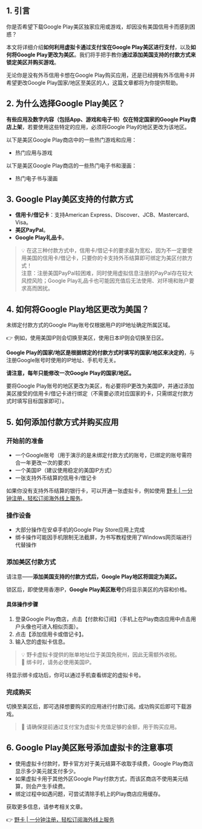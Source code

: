 ## 1. 引言

你是否希望下载Google Play美区独家应用或游戏，却因没有美国信用卡而感到困惑？

本文将详细介绍**如何利用虚拟卡通过支付宝在Google Play美区进行支付**，以及**如何将Google Play更改为美区**。我们将手把手教你**通过添加美国支持的付款方式来锁定美区并购买游戏**。

无论你是没有外币信用卡想在Google Play购买应用，还是已经拥有外币信用卡并希望更改Google Play国家/地区至美区的人，这篇文章都将为你提供帮助。

## 2. 为什么选择Google Play美区？

**有些应用及数字内容（包括App、游戏和电子书）仅在特定国家的Google Play商店上架**，若要使用这些特定的应用，必须将Google Play的地区更改为该地区。

以下是美区Google Play商店中的一些热门游戏和应用：

- 热门应用与游戏

以下是美区Google Play商店的一些热门电子书和漫画：

- 热门电子书与漫画

## 3. Google Play美区支持的付款方式

- **信用卡/借记卡**：支持American Express、Discover、JCB、Mastercard、Visa。
- **美区PayPal**。
- **Google Play礼品卡**。

> 💡 在这三种付款方式中，信用卡/借记卡的要求最为宽松，因为不一定要使用美国的信用卡/借记卡，只要你的卡支持外币结算即可绑定为美区付款方式！  
> 注意：注册美国PayPal较困难，同时使用虚拟信息注册的PayPal存在较大风控风险；Google Play礼品卡也可能因充值后无法使用、对环境和账户要求高而困扰。

## 4. 如何将Google Play地区更改为美国？

未绑定付款方式的Google Play账号仅根据用户的IP地址确定所属区域。

👉 例如，使用美国IP则会切换至美区，使用日本IP则会切换至日区。

**Google Play的国家/地区是根据绑定的付款方式时填写的国家/地区来决定的**，与注册Google账号时使用的IP地址、手机号无关。

**请注意，每年只能修改一次Google Play的国家/地区。**

要将Google Play账号的地区更改为美区，有必要将IP更改为美国IP，并通过添加美区接受的信用卡/借记卡进行绑定（不需要必须对应国家的卡，只需绑定付款方式时填写目标国家即可）。

## 5. 如何添加付款方式并购买应用

### 开始前的准备

- 一个Google账号（用于演示的是未绑定付款方式的账号，已绑定的账号需符合一年更改一次的要求）
- 一个美国IP（建议使用稳定的美国IP方式）
- 一张支持外币结算的信用卡/借记卡

如果你没有支持外币结算的银行卡，可以开通一张虚拟卡，例如使用 [野卡 | 一分钟注册，轻松订阅海外线上服务](https://bit.ly/bewildcard)。

### 操作设备

- 大部分操作在安卓手机的Google Play Store应用上完成
- 绑卡操作可能因手机限制无法截屏，为书写教程使用了Windows网页端进行代替操作

### 添加美区付款方式

请注意——**添加美国支持的付款方式后，Google Play地区将固定为美区。**

锁区后，即使使用香港IP，**Google Play美区账号**仍将显示美区的内容和价格。

#### 具体操作步骤

1. 登录Google Play商店，点击【付款和订阅】（手机上在Play商店应用中点击用户头像也可进入相似页面）。
2. 点击【添加信用卡或借记卡】。
3. 输入您的虚拟卡信息。

> 💡 野卡虚拟卡提供的账单地址位于美国免税州，因此无需额外收税。  
> 🔔 绑卡时，请务必使用美国IP。

待显示绑卡成功后，你可以通过手机查看绑定的虚拟卡号。

### 完成购买

切换至美区后，即可选择想要购买的应用进行付款订阅。成功购买后即可下载游戏。

> 🔔 请确保提前通过支付宝为虚拟卡充值足够的金额，用于购买应用。

## 6. Google Play美区账号添加虚拟卡的注意事项

- 使用虚拟卡付款时，野卡官方对于美元结算不收取手续费，Google Play商店显示多少美元就支付多少。
- 如果虚拟卡用于其他外区Google Play付款方式，而该区商店不使用美元结算，则会产生手续费。
- 绑定过程中如遇问题，可尝试清除手机上的Play商店应用缓存。

获取更多信息，请参考相关文章。

👉 [野卡 | 一分钟注册，轻松订阅海外线上服务](https://bit.ly/bewildcard)
